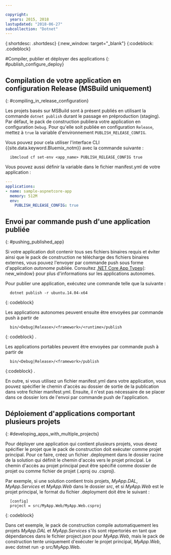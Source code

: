 ```yaml
---

copyright:
  years: 2015, 2018
lastupdated: "2018-06-27"
subcollection: "Dotnet"
---
```


{:shortdesc: .shortdesc}
{:new_window: target="_blank"}
{:codeblock: .codeblock}


#Compiler, publier et déployer des applications
{: #publish_configure_deploy}

## Compilation de votre application en configuration Release (MSBuild uniquement)
{: #compiling_in_release_configuration}

Les projets basés sur MSBuild sont à présent publiés en utilisant la commande `dotnet publish` durant le passage en préproduction (staging).  Par défaut, le pack de construction publiera votre application en configuration `Debug`.
Pour qu'elle soit publiée en configuration `Release`, mettez à `true` la variable d'environnement `PUBLISH_RELEASE_CONFIG`.

Vous pouvez pour cela utiliser l'interface CLI {{site.data.keyword.Bluemix_notm}} avec la commande suivante :

```shell
  ibmcloud cf set-env <app_name> PUBLISH_RELEASE_CONFIG true
```

Vous pouvez aussi définir la variable dans le fichier manifest.yml de votre application :

```yml
---
applications:
- name: sample-aspnetcore-app
  memory: 512M
  env:
    PUBLISH_RELEASE_CONFIG: true
```

## Envoi par commande push d'une application publiée
{: #pushing_published_app}

Si votre application doit contenir tous ses fichiers binaires requis et éviter ainsi que le pack de construction ne télécharge des fichiers binaires externes, vous pouvez l'envoyer par commande push sous forme d'application *autonome* publiée.  Consultez [.NET Core App Types](https://docs.microsoft.com/en-us/dotnet/articles/core/app-types){: new_window} pour plus d'informations sur les applications autonomes.

Pour publier une application, exécutez une commande telle que la suivante :
```
  dotnet publish -r ubuntu.14.04-x64
```
{: codeblock}

Les applications autonomes peuvent ensuite être envoyées par commande push à partir de
```
  bin/<Debug|Release>/<framework>/<runtime>/publish
```
{: codeblock}
.

Les applications portables peuvent être envoyées par commande push à partir de
```
  bin/<Debug|Release>/<framework>/publish
```
{:codeblock}
.

En outre, si vous utilisez un fichier manifest.yml dans votre application, vous pouvez spécifier le chemin d'accès au dossier de sortie de la publication dans votre fichier manifest.yml.  Ensuite, il n'est pas nécessaire de se placer dans ce dossier lors de l'envoi par commande push de l'application.

## Déploiement d'applications comportant plusieurs projets
{: #developing_apps_with_multiple_projects}

Pour déployer une application qui contient plusieurs projets, vous devez spécifier le projet que le pack de construction doit exécuter comme projet principal. Pour ce faire, créez un fichier .deployment dans le dossier racine de la solution qui définit le chemin d'accès vers le projet principal. Le chemin d'accès au projet principal peut être spécifié comme dossier de projet ou comme fichier de projet (.xproj ou .csproj).

Par exemple, si une solution contient trois projets, *MyApp.DAL*, *MyApp.Services* et *MyApp.Web* dans le dossier *src*, et si *MyApp.Web* est le projet principal, le format du fichier .deployment doit être le suivant :
```
  [config]
  project = src/MyApp.Web/MyApp.Web.csproj
```
{: codeblock}

Dans cet exemple, le pack de construction compile automatiquement les projets *MyApp.DAL* et *MyApp.Services* s'ils sont répertoriés en tant que dépendances dans le fichier project.json pour *MyApp.Web*, mais le pack de construction tente uniquement d'exécuter le projet principal, *MyApp.Web*, avec dotnet run -p src/MyApp.Web.
